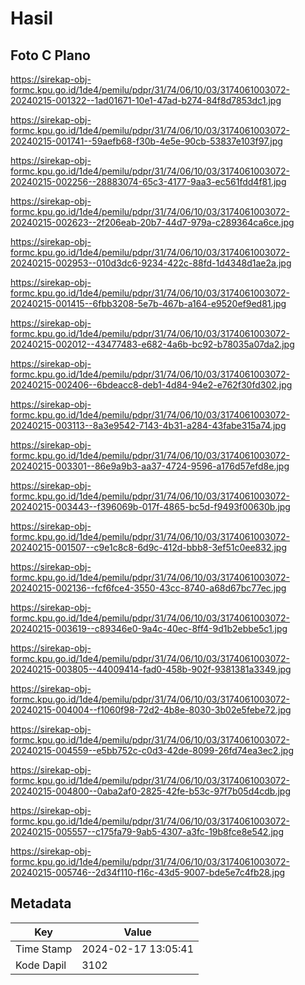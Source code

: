 # Hasil

## Foto C Plano

https://sirekap-obj-formc.kpu.go.id/1de4/pemilu/pdpr/31/74/06/10/03/3174061003072-20240215-001322--1ad01671-10e1-47ad-b274-84f8d7853dc1.jpg

https://sirekap-obj-formc.kpu.go.id/1de4/pemilu/pdpr/31/74/06/10/03/3174061003072-20240215-001741--59aefb68-f30b-4e5e-90cb-53837e103f97.jpg

https://sirekap-obj-formc.kpu.go.id/1de4/pemilu/pdpr/31/74/06/10/03/3174061003072-20240215-002256--28883074-65c3-4177-9aa3-ec561fdd4f81.jpg

https://sirekap-obj-formc.kpu.go.id/1de4/pemilu/pdpr/31/74/06/10/03/3174061003072-20240215-002623--2f206eab-20b7-44d7-979a-c289364ca6ce.jpg

https://sirekap-obj-formc.kpu.go.id/1de4/pemilu/pdpr/31/74/06/10/03/3174061003072-20240215-002953--010d3dc6-9234-422c-88fd-1d4348d1ae2a.jpg

https://sirekap-obj-formc.kpu.go.id/1de4/pemilu/pdpr/31/74/06/10/03/3174061003072-20240215-001415--6fbb3208-5e7b-467b-a164-e9520ef9ed81.jpg

https://sirekap-obj-formc.kpu.go.id/1de4/pemilu/pdpr/31/74/06/10/03/3174061003072-20240215-002012--43477483-e682-4a6b-bc92-b78035a07da2.jpg

https://sirekap-obj-formc.kpu.go.id/1de4/pemilu/pdpr/31/74/06/10/03/3174061003072-20240215-002406--6bdeacc8-deb1-4d84-94e2-e762f30fd302.jpg

https://sirekap-obj-formc.kpu.go.id/1de4/pemilu/pdpr/31/74/06/10/03/3174061003072-20240215-003113--8a3e9542-7143-4b31-a284-43fabe315a74.jpg

https://sirekap-obj-formc.kpu.go.id/1de4/pemilu/pdpr/31/74/06/10/03/3174061003072-20240215-003301--86e9a9b3-aa37-4724-9596-a176d57efd8e.jpg

https://sirekap-obj-formc.kpu.go.id/1de4/pemilu/pdpr/31/74/06/10/03/3174061003072-20240215-003443--f396069b-017f-4865-bc5d-f9493f00630b.jpg

https://sirekap-obj-formc.kpu.go.id/1de4/pemilu/pdpr/31/74/06/10/03/3174061003072-20240215-001507--c9e1c8c8-6d9c-412d-bbb8-3ef51c0ee832.jpg

https://sirekap-obj-formc.kpu.go.id/1de4/pemilu/pdpr/31/74/06/10/03/3174061003072-20240215-002136--fcf6fce4-3550-43cc-8740-a68d67bc77ec.jpg

https://sirekap-obj-formc.kpu.go.id/1de4/pemilu/pdpr/31/74/06/10/03/3174061003072-20240215-003619--c89346e0-9a4c-40ec-8ff4-9d1b2ebbe5c1.jpg

https://sirekap-obj-formc.kpu.go.id/1de4/pemilu/pdpr/31/74/06/10/03/3174061003072-20240215-003805--44009414-fad0-458b-902f-9381381a3349.jpg

https://sirekap-obj-formc.kpu.go.id/1de4/pemilu/pdpr/31/74/06/10/03/3174061003072-20240215-004004--f1060f98-72d2-4b8e-8030-3b02e5febe72.jpg

https://sirekap-obj-formc.kpu.go.id/1de4/pemilu/pdpr/31/74/06/10/03/3174061003072-20240215-004559--e5bb752c-c0d3-42de-8099-26fd74ea3ec2.jpg

https://sirekap-obj-formc.kpu.go.id/1de4/pemilu/pdpr/31/74/06/10/03/3174061003072-20240215-004800--0aba2af0-2825-42fe-b53c-97f7b05d4cdb.jpg

https://sirekap-obj-formc.kpu.go.id/1de4/pemilu/pdpr/31/74/06/10/03/3174061003072-20240215-005557--c175fa79-9ab5-4307-a3fc-19b8fce8e542.jpg

https://sirekap-obj-formc.kpu.go.id/1de4/pemilu/pdpr/31/74/06/10/03/3174061003072-20240215-005746--2d34f110-f16c-43d5-9007-bde5e7c4fb28.jpg


## Metadata

| Key        | Value               |
| ---------- | ------------------- |
| Time Stamp | 2024-02-17 13:05:41 |
| Kode Dapil | 3102                |



